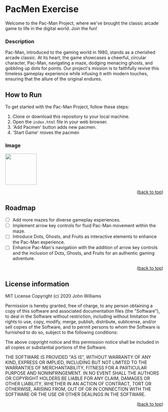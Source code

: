 <a name="readme-top"></a>
# PacMen Exercise
Welcome to the Pac-Man Project, where we've brought the classic arcade game to life in the digital world. Join the fun!

### Description
Pac-Man, introduced to the gaming world in 1980, stands as a cherished arcade classic. At its heart, the game showcases a cheerful, circular character, Pac-Man, navigating a maze, dodging menacing ghosts, and gobbling up dots for points. Our project's mission is to faithfully revive this timeless gameplay experience while infusing it with modern touches, ensuring that the allure of the original endures.

## How to Run

To get started with the Pac-Man Project, follow these steps:

1. Clone or download this repository to your local machine.
2. Open the `index.html` file in your web browser.
3. 'Add Pacmen' button adds new pacmen.
4. 'Start Game' moves the pacmen

### Image
<img src="https://github.com/bhavyac18/pacmen/assets/53191128/2216b935-b6cb-4881-a2ec-f9723fe19c60" width="100px">

<p align="right">(<a href="#readme-top">back to top</a>)</p>

<!-- ROADMAP -->
## Roadmap

- [ ] Add more mazes for diverse gameplay experiences.
- [ ] Implement arrow key controls for fluid Pac-Man movement within the maze.
- [ ] Introduce Dots, Ghosts, and Fruits as interactive elements to enhance the Pac-Man experience.
- [ ] Enhance Pac-Man's navigation with the addition of arrow key controls and the inclusion of Dots, Ghosts, and Fruits for an authentic gaming adventure.
      
<p align="right">(<a href="#readme-top">back to top</a>)</p>

## License information
MIT License
Copyright (c) 2020 John Williams

Permission is hereby granted, free of charge, to any person obtaining a copy
of this software and associated documentation files (the "Software"), to deal
in the Software without restriction, including without limitation the rights
to use, copy, modify, merge, publish, distribute, sublicense, and/or sell
copies of the Software, and to permit persons to whom the Software is
furnished to do so, subject to the following conditions:

The above copyright notice and this permission notice shall be included in all
copies or substantial portions of the Software.

THE SOFTWARE IS PROVIDED "AS IS", WITHOUT WARRANTY OF ANY KIND, EXPRESS OR
IMPLIED, INCLUDING BUT NOT LIMITED TO THE WARRANTIES OF MERCHANTABILITY,
FITNESS FOR A PARTICULAR PURPOSE AND NONINFRINGEMENT. IN NO EVENT SHALL THE
AUTHORS OR COPYRIGHT HOLDERS BE LIABLE FOR ANY CLAIM, DAMAGES OR OTHER
LIABILITY, WHETHER IN AN ACTION OF CONTRACT, TORT OR OTHERWISE, ARISING FROM,
OUT OF OR IN CONNECTION WITH THE SOFTWARE OR THE USE OR OTHER DEALINGS IN THE
SOFTWARE.

<p align="right">(<a href="#readme-top">back to top</a>)</p>
